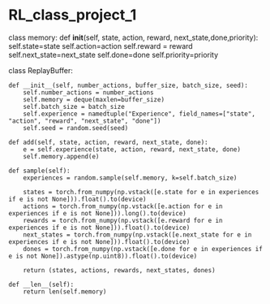 # RL_class_project_1

class memory:
    def __init__(self, state, action, reward, next_state,done,priority):
        self.state=state
        self.action=action
        self.reward = reward
        self.next_state=next_state
        self.done=done
        self.priority=priority

 class ReplayBuffer:

    def __init__(self, number_actions, buffer_size, batch_size, seed):
        self.number_actions = number_actions
        self.memory = deque(maxlen=buffer_size)
        self.batch_size = batch_size
        self.experience = namedtuple("Experience", field_names=["state", "action", "reward", "next_state", "done"])
        self.seed = random.seed(seed)

    def add(self, state, action, reward, next_state, done):
        e = self.experience(state, action, reward, next_state, done)
        self.memory.append(e)

    def sample(self):
        experiences = random.sample(self.memory, k=self.batch_size)

        states = torch.from_numpy(np.vstack([e.state for e in experiences if e is not None])).float().to(device)
        actions = torch.from_numpy(np.vstack([e.action for e in experiences if e is not None])).long().to(device)
        rewards = torch.from_numpy(np.vstack([e.reward for e in experiences if e is not None])).float().to(device)
        next_states = torch.from_numpy(np.vstack([e.next_state for e in experiences if e is not None])).float().to(device)
        dones = torch.from_numpy(np.vstack([e.done for e in experiences if e is not None]).astype(np.uint8)).float().to(device)

        return (states, actions, rewards, next_states, dones)

    def __len__(self):
        return len(self.memory)
